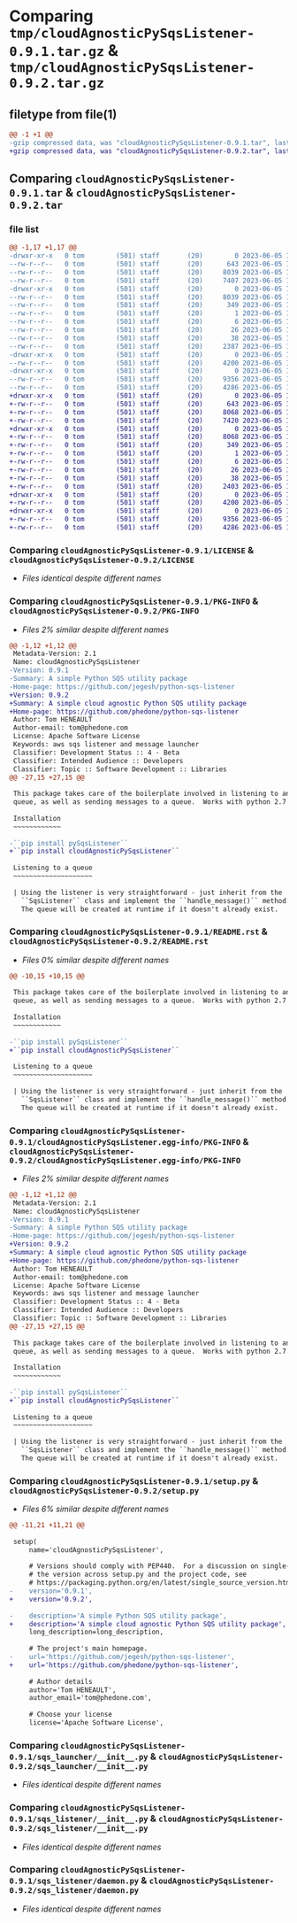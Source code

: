 # Comparing `tmp/cloudAgnosticPySqsListener-0.9.1.tar.gz` & `tmp/cloudAgnosticPySqsListener-0.9.2.tar.gz`

## filetype from file(1)

```diff
@@ -1 +1 @@
-gzip compressed data, was "cloudAgnosticPySqsListener-0.9.1.tar", last modified: Mon Jun  5 13:00:17 2023, max compression
+gzip compressed data, was "cloudAgnosticPySqsListener-0.9.2.tar", last modified: Mon Jun  5 13:04:15 2023, max compression
```

## Comparing `cloudAgnosticPySqsListener-0.9.1.tar` & `cloudAgnosticPySqsListener-0.9.2.tar`

### file list

```diff
@@ -1,17 +1,17 @@
-drwxr-xr-x   0 tom        (501) staff       (20)        0 2023-06-05 13:00:17.156055 cloudAgnosticPySqsListener-0.9.1/
--rw-r--r--   0 tom        (501) staff       (20)      643 2023-06-05 12:56:47.000000 cloudAgnosticPySqsListener-0.9.1/LICENSE
--rw-r--r--   0 tom        (501) staff       (20)     8039 2023-06-05 13:00:17.155863 cloudAgnosticPySqsListener-0.9.1/PKG-INFO
--rw-r--r--   0 tom        (501) staff       (20)     7407 2023-06-05 12:51:08.000000 cloudAgnosticPySqsListener-0.9.1/README.rst
-drwxr-xr-x   0 tom        (501) staff       (20)        0 2023-06-05 13:00:17.154358 cloudAgnosticPySqsListener-0.9.1/cloudAgnosticPySqsListener.egg-info/
--rw-r--r--   0 tom        (501) staff       (20)     8039 2023-06-05 13:00:17.000000 cloudAgnosticPySqsListener-0.9.1/cloudAgnosticPySqsListener.egg-info/PKG-INFO
--rw-r--r--   0 tom        (501) staff       (20)      349 2023-06-05 13:00:17.000000 cloudAgnosticPySqsListener-0.9.1/cloudAgnosticPySqsListener.egg-info/SOURCES.txt
--rw-r--r--   0 tom        (501) staff       (20)        1 2023-06-05 13:00:17.000000 cloudAgnosticPySqsListener-0.9.1/cloudAgnosticPySqsListener.egg-info/dependency_links.txt
--rw-r--r--   0 tom        (501) staff       (20)        6 2023-06-05 13:00:17.000000 cloudAgnosticPySqsListener-0.9.1/cloudAgnosticPySqsListener.egg-info/requires.txt
--rw-r--r--   0 tom        (501) staff       (20)       26 2023-06-05 13:00:17.000000 cloudAgnosticPySqsListener-0.9.1/cloudAgnosticPySqsListener.egg-info/top_level.txt
--rw-r--r--   0 tom        (501) staff       (20)       38 2023-06-05 13:00:17.156105 cloudAgnosticPySqsListener-0.9.1/setup.cfg
--rw-r--r--   0 tom        (501) staff       (20)     2387 2023-06-05 12:57:19.000000 cloudAgnosticPySqsListener-0.9.1/setup.py
-drwxr-xr-x   0 tom        (501) staff       (20)        0 2023-06-05 13:00:17.154516 cloudAgnosticPySqsListener-0.9.1/sqs_launcher/
--rw-r--r--   0 tom        (501) staff       (20)     4200 2023-06-05 12:23:15.000000 cloudAgnosticPySqsListener-0.9.1/sqs_launcher/__init__.py
-drwxr-xr-x   0 tom        (501) staff       (20)        0 2023-06-05 13:00:17.155376 cloudAgnosticPySqsListener-0.9.1/sqs_listener/
--rw-r--r--   0 tom        (501) staff       (20)     9356 2023-06-05 12:24:49.000000 cloudAgnosticPySqsListener-0.9.1/sqs_listener/__init__.py
--rw-r--r--   0 tom        (501) staff       (20)     4286 2023-06-05 12:21:12.000000 cloudAgnosticPySqsListener-0.9.1/sqs_listener/daemon.py
+drwxr-xr-x   0 tom        (501) staff       (20)        0 2023-06-05 13:04:15.412770 cloudAgnosticPySqsListener-0.9.2/
+-rw-r--r--   0 tom        (501) staff       (20)      643 2023-06-05 12:56:47.000000 cloudAgnosticPySqsListener-0.9.2/LICENSE
+-rw-r--r--   0 tom        (501) staff       (20)     8068 2023-06-05 13:04:15.412603 cloudAgnosticPySqsListener-0.9.2/PKG-INFO
+-rw-r--r--   0 tom        (501) staff       (20)     7420 2023-06-05 13:03:42.000000 cloudAgnosticPySqsListener-0.9.2/README.rst
+drwxr-xr-x   0 tom        (501) staff       (20)        0 2023-06-05 13:04:15.411430 cloudAgnosticPySqsListener-0.9.2/cloudAgnosticPySqsListener.egg-info/
+-rw-r--r--   0 tom        (501) staff       (20)     8068 2023-06-05 13:04:15.000000 cloudAgnosticPySqsListener-0.9.2/cloudAgnosticPySqsListener.egg-info/PKG-INFO
+-rw-r--r--   0 tom        (501) staff       (20)      349 2023-06-05 13:04:15.000000 cloudAgnosticPySqsListener-0.9.2/cloudAgnosticPySqsListener.egg-info/SOURCES.txt
+-rw-r--r--   0 tom        (501) staff       (20)        1 2023-06-05 13:04:15.000000 cloudAgnosticPySqsListener-0.9.2/cloudAgnosticPySqsListener.egg-info/dependency_links.txt
+-rw-r--r--   0 tom        (501) staff       (20)        6 2023-06-05 13:04:15.000000 cloudAgnosticPySqsListener-0.9.2/cloudAgnosticPySqsListener.egg-info/requires.txt
+-rw-r--r--   0 tom        (501) staff       (20)       26 2023-06-05 13:04:15.000000 cloudAgnosticPySqsListener-0.9.2/cloudAgnosticPySqsListener.egg-info/top_level.txt
+-rw-r--r--   0 tom        (501) staff       (20)       38 2023-06-05 13:04:15.412815 cloudAgnosticPySqsListener-0.9.2/setup.cfg
+-rw-r--r--   0 tom        (501) staff       (20)     2403 2023-06-05 13:04:13.000000 cloudAgnosticPySqsListener-0.9.2/setup.py
+drwxr-xr-x   0 tom        (501) staff       (20)        0 2023-06-05 13:04:15.411581 cloudAgnosticPySqsListener-0.9.2/sqs_launcher/
+-rw-r--r--   0 tom        (501) staff       (20)     4200 2023-06-05 12:23:15.000000 cloudAgnosticPySqsListener-0.9.2/sqs_launcher/__init__.py
+drwxr-xr-x   0 tom        (501) staff       (20)        0 2023-06-05 13:04:15.412184 cloudAgnosticPySqsListener-0.9.2/sqs_listener/
+-rw-r--r--   0 tom        (501) staff       (20)     9356 2023-06-05 12:24:49.000000 cloudAgnosticPySqsListener-0.9.2/sqs_listener/__init__.py
+-rw-r--r--   0 tom        (501) staff       (20)     4286 2023-06-05 12:21:12.000000 cloudAgnosticPySqsListener-0.9.2/sqs_listener/daemon.py
```

### Comparing `cloudAgnosticPySqsListener-0.9.1/LICENSE` & `cloudAgnosticPySqsListener-0.9.2/LICENSE`

 * *Files identical despite different names*

### Comparing `cloudAgnosticPySqsListener-0.9.1/PKG-INFO` & `cloudAgnosticPySqsListener-0.9.2/PKG-INFO`

 * *Files 2% similar despite different names*

```diff
@@ -1,12 +1,12 @@
 Metadata-Version: 2.1
 Name: cloudAgnosticPySqsListener
-Version: 0.9.1
-Summary: A simple Python SQS utility package
-Home-page: https://github.com/jegesh/python-sqs-listener
+Version: 0.9.2
+Summary: A simple cloud agnostic Python SQS utility package
+Home-page: https://github.com/phedone/python-sqs-listener
 Author: Tom HENEAULT
 Author-email: tom@phedone.com
 License: Apache Software License
 Keywords: aws sqs listener and message launcher
 Classifier: Development Status :: 4 - Beta
 Classifier: Intended Audience :: Developers
 Classifier: Topic :: Software Development :: Libraries
@@ -27,15 +27,15 @@
 
 This package takes care of the boilerplate involved in listening to an SQS
 queue, as well as sending messages to a queue.  Works with python 2.7 & 3.6+.
 
 Installation
 ~~~~~~~~~~~~
 
-``pip install pySqsListener``
+``pip install cloudAgnosticPySqsListener``
 
 Listening to a queue
 ~~~~~~~~~~~~~~~~~~~~
 
 | Using the listener is very straightforward - just inherit from the
   ``SqsListener`` class and implement the ``handle_message()`` method.
   The queue will be created at runtime if it doesn't already exist.
```

### Comparing `cloudAgnosticPySqsListener-0.9.1/README.rst` & `cloudAgnosticPySqsListener-0.9.2/README.rst`

 * *Files 0% similar despite different names*

```diff
@@ -10,15 +10,15 @@
 
 This package takes care of the boilerplate involved in listening to an SQS
 queue, as well as sending messages to a queue.  Works with python 2.7 & 3.6+.
 
 Installation
 ~~~~~~~~~~~~
 
-``pip install pySqsListener``
+``pip install cloudAgnosticPySqsListener``
 
 Listening to a queue
 ~~~~~~~~~~~~~~~~~~~~
 
 | Using the listener is very straightforward - just inherit from the
   ``SqsListener`` class and implement the ``handle_message()`` method.
   The queue will be created at runtime if it doesn't already exist.
```

### Comparing `cloudAgnosticPySqsListener-0.9.1/cloudAgnosticPySqsListener.egg-info/PKG-INFO` & `cloudAgnosticPySqsListener-0.9.2/cloudAgnosticPySqsListener.egg-info/PKG-INFO`

 * *Files 2% similar despite different names*

```diff
@@ -1,12 +1,12 @@
 Metadata-Version: 2.1
 Name: cloudAgnosticPySqsListener
-Version: 0.9.1
-Summary: A simple Python SQS utility package
-Home-page: https://github.com/jegesh/python-sqs-listener
+Version: 0.9.2
+Summary: A simple cloud agnostic Python SQS utility package
+Home-page: https://github.com/phedone/python-sqs-listener
 Author: Tom HENEAULT
 Author-email: tom@phedone.com
 License: Apache Software License
 Keywords: aws sqs listener and message launcher
 Classifier: Development Status :: 4 - Beta
 Classifier: Intended Audience :: Developers
 Classifier: Topic :: Software Development :: Libraries
@@ -27,15 +27,15 @@
 
 This package takes care of the boilerplate involved in listening to an SQS
 queue, as well as sending messages to a queue.  Works with python 2.7 & 3.6+.
 
 Installation
 ~~~~~~~~~~~~
 
-``pip install pySqsListener``
+``pip install cloudAgnosticPySqsListener``
 
 Listening to a queue
 ~~~~~~~~~~~~~~~~~~~~
 
 | Using the listener is very straightforward - just inherit from the
   ``SqsListener`` class and implement the ``handle_message()`` method.
   The queue will be created at runtime if it doesn't already exist.
```

### Comparing `cloudAgnosticPySqsListener-0.9.1/setup.py` & `cloudAgnosticPySqsListener-0.9.2/setup.py`

 * *Files 6% similar despite different names*

```diff
@@ -11,21 +11,21 @@
 
 setup(
     name='cloudAgnosticPySqsListener',
 
     # Versions should comply with PEP440.  For a discussion on single-sourcing
     # the version across setup.py and the project code, see
     # https://packaging.python.org/en/latest/single_source_version.html
-    version='0.9.1',
+    version='0.9.2',
 
-    description='A simple Python SQS utility package',
+    description='A simple cloud agnostic Python SQS utility package',
     long_description=long_description,
 
     # The project's main homepage.
-    url='https://github.com/jegesh/python-sqs-listener',
+    url='https://github.com/phedone/python-sqs-listener',
 
     # Author details
     author='Tom HENEAULT',
     author_email='tom@phedone.com',
 
     # Choose your license
     license='Apache Software License',
```

### Comparing `cloudAgnosticPySqsListener-0.9.1/sqs_launcher/__init__.py` & `cloudAgnosticPySqsListener-0.9.2/sqs_launcher/__init__.py`

 * *Files identical despite different names*

### Comparing `cloudAgnosticPySqsListener-0.9.1/sqs_listener/__init__.py` & `cloudAgnosticPySqsListener-0.9.2/sqs_listener/__init__.py`

 * *Files identical despite different names*

### Comparing `cloudAgnosticPySqsListener-0.9.1/sqs_listener/daemon.py` & `cloudAgnosticPySqsListener-0.9.2/sqs_listener/daemon.py`

 * *Files identical despite different names*

